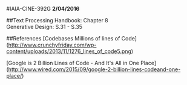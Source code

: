 #IAIA-CINE-392G
**2/04/2016**
  
##Text
Processing Handbook: Chapter 8  
Generative Design: S.31 - S.35  

##References
[Codebases Millions of lines of Code]
(http://www.crunchyfriday.com/wp-content/uploads/2013/11/1276_lines_of_code5.png)  

[Google is 2 Billion Lines of Code - And It's All in One Place]
(http://www.wired.com/2015/09/google-2-billion-lines-codeand-one-place/)

